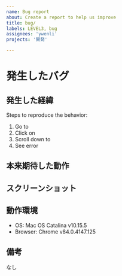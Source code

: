 ```yaml
---
name: Bug report
about: Create a report to help us improve
title: bug/
labels: LEVEL3, bug
assignees: 'ywenli'
projects: '開発'

---
```


# 発生したバグ


## 発生した経緯

Steps to reproduce the behavior:
1. Go to 
2. Click on 
3. Scroll down to 
4. See error

## 本来期待した動作


## スクリーンショット


## 動作環境

 - OS: Mac OS Catalina v10.15.5
 - Browser: Chrome v84.0.4147.125

## 備考

なし
